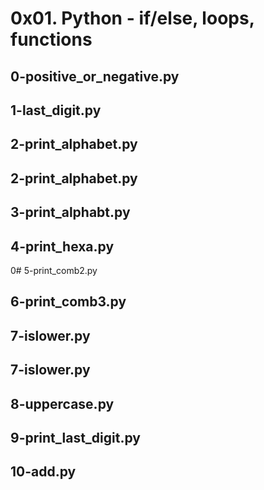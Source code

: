 # 0x01. Python - if/else, loops, functions
## 0-positive_or_negative.py
## 1-last_digit.py
## 2-print_alphabet.py
## 2-print_alphabet.py
## 3-print_alphabt.py
## 4-print_hexa.py
0# 5-print_comb2.py
## 6-print_comb3.py
## 7-islower.py
## 7-islower.py
## 8-uppercase.py
## 9-print_last_digit.py
## 10-add.py
